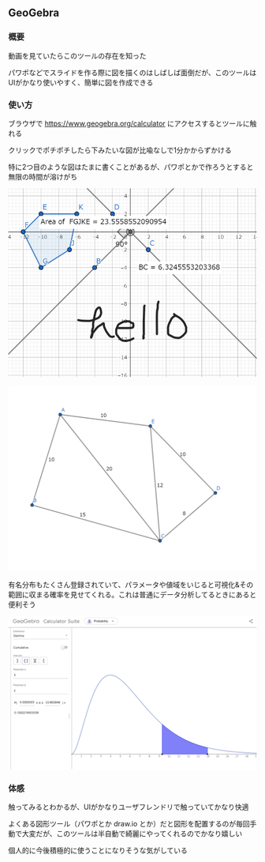 ## GeoGebra

### 概要
動画を見ていたらこのツールの存在を知った

パワポなどでスライドを作る際に図を描くのはしばしば面倒だが、このツールはUIがかなり使いやすく、簡単に図を作成できる

### 使い方
ブラウザで https://www.geogebra.org/calculator にアクセスするとツールに触れる

クリックでポチポチしたら下みたいな図が比喩なしで1分かからずかける

特に2つ目のような図はたまに書くことがあるが、パワポとかで作ろうとすると無限の時間が溶けがち

![img](img/13_ex1.png)

![img](img/13_ex2.png)

有名分布もたくさん登録されていて、パラメータや値域をいじると可視化&その範囲に収まる確率を見せてくれる。これは普通にデータ分析してるときにあると便利そう


![img](img/13_ex3.png)

### 体感
触ってみるとわかるが、UIがかなりユーザフレンドリで触っていてかなり快適

よくある図形ツール（パワポとか draw.io とか）だと図形を配置するのが毎回手動で大変だが、このツールは半自動で綺麗にやってくれるのでかなり嬉しい

個人的に今後積極的に使うことになりそうな気がしている
